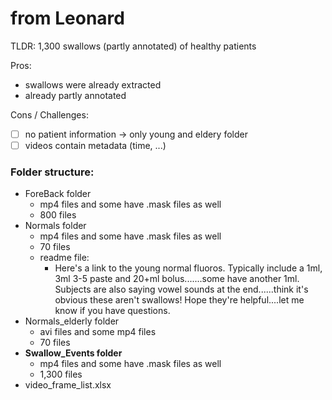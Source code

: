 # from Leonard
TLDR: 1,300 swallows (partly annotated) of healthy patients

Pros:
- swallows were already extracted
- already partly annotated


Cons / Challenges:
- [ ] no patient information -> only young and eldery folder
- [ ] videos contain metadata (time, ...)

### Folder structure:
- ForeBack folder
   - mp4 files and some have .mask files as well
  - 800 files
- Normals folder
    - mp4 files and some have .mask files as well
    - 70 files
    - readme file:
        -  Here's a link to the young normal fluoros.  Typically include a 1ml, 3ml 3-5 paste and 20+ml bolus.......some have another 1ml.  Subjects are also saying vowel sounds at the end......think it's obvious these aren't swallows! Hope they're helpful....let me know if you have questions.
- Normals_elderly folder
   - avi files and some mp4 files
   - 70 files
- **Swallow_Events folder**
   - mp4 files and some have .mask files as well
   - 1,300 files
- video_frame_list.xlsx